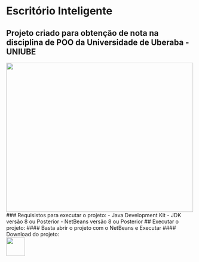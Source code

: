 # Escritório Inteligente
## Projeto criado para obtenção de nota na disciplina de POO da Universidade de Uberaba - UNIUBE
<img src="https://i.imgur.com/TCJPAzI.png" width="500" height="400">
### Requisistos para executar o projeto:
- Java Development Kit - JDK versão 8 ou Posterior
- NetBeans versão 8 ou Posterior
## Executar o projeto:
#### Basta abrir o projeto com o NetBeans e Executar
#### Download do projeto: <br/>
<a href="https://github.com/brunorodsilva/escritorio-inteligente-java/archive/refs/heads/main.zip"><img src="https://i.imgur.com/lgr58uU.png" width="50px"></a>
